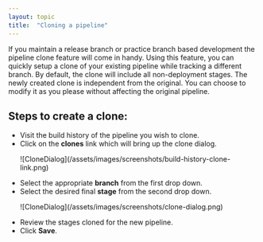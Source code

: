 ```yaml
---
layout: topic
title:  "Cloning a pipeline"
---
```


If you maintain a release branch or practice branch based development the pipeline clone feature will come in handy. Using this feature, you can quickly setup a clone of your existing pipeline while tracking a different branch. By default, the clone will include all non-deployment stages. The newly created clone is independent from the original. You can choose to modify it as you please without affecting the original pipeline.

## Steps to create a clone:

* Visit the build history of the pipeline you wish to clone.
* Click on the **clones** link which will bring up the clone dialog.
  <p>![CloneDialog](/assets/images/screenshots/build-history-clone-link.png)</p>
* Select the appropriate **branch** from the first drop down.
* Select the desired final **stage** from the second drop down.
  <p>![CloneDialog](/assets/images/screenshots/clone-dialog.png)</p>
* Review the stages cloned for the new pipeline.
* Click **Save**.

